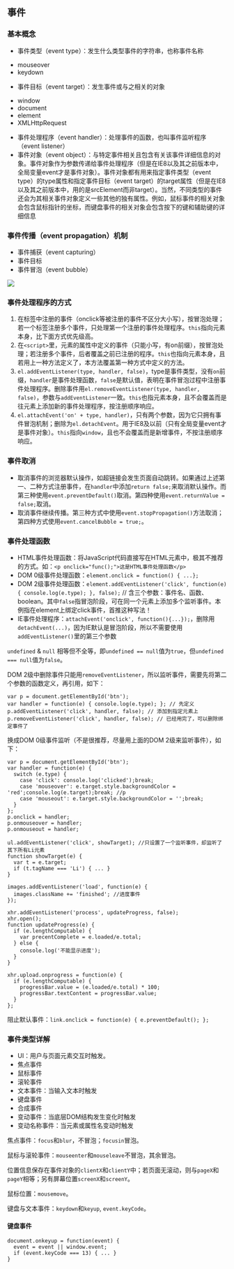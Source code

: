 ## 事件

### 基本概念

- 事件类型（event type）：发生什么类型事件的字符串，也称事件名称
 + mouseover
 + keydown
- 事件目标（event target）：发生事件或与之相关的对象
 + window
 + document
 + element
 + XMLHttpRequest
- 事件处理程序（event handler）：处理事件的函数，也叫事件监听程序（event listener）
- 事件对象（event object）：与特定事件相关且包含有关该事件详细信息的对象。事件对象作为参数传递给事件处理程序（但是在IE8以及其之前版本中，全局变量event才是事件对象）。事件对象都有用来指定事件类型（event type）的type属性和指定事件目标（event target）的target属性（但是在IE8以及其之前版本中，用的是srcElement而非target）。当然，不同类型的事件还会为其相关事件对象定义一些其他的独有属性。例如，鼠标事件的相关对象会包含鼠标指针的坐标，而键盘事件的相关对象会包含按下的键和辅助键的详细信息

### 事件传播（event propagation）机制

- 事件捕获（event capturing）
- 事件目标
- 事件冒泡（event bubble）

![](http://ww1.sinaimg.cn/mw690/0064cTs2jw1exsjz3kx7zj30a70703yq.jpg)

### 事件处理程序的方式

1. 在标签中注册的事件（onclick等被注册的事件不区分大小写），按冒泡处理；若一个标签注册多个事件，只处理第一个注册的事件处理程序。`this`指向元素本身，比下面方式优先级高。
2. 在`<script>`里，元素的属性中定义的事件（只能小写，有on前缀），按冒泡处理；若注册多个事件，后者覆盖之前已注册的程序。`this`也指向元素本身，且若用上一种方法定义了，本方法覆盖第一种方式中定义的方法。
3. `el.addEventListener(type, handler, false)`，type是事件类型，没有`on`前缀，`handler`是事件处理函数，`false`是默认值，表明在事件冒泡过程中注册事件处理程序。删除事件用`el.removeEventListener(type, handler, false)`，参数与`addEventListener`一致。`this`也指元素本身，且不会覆盖而是往元素上添加新的事件处理程序，按注册顺序响应。
4. `el.attachEvent('on' + type, handler)`，只有两个参数，因为它只拥有事件冒泡机制；删除为`el.detachEvent`。用于IE8及以前（只有全局变量event才是事件对象）。`this`指向`window`，且也不会覆盖而是新增事件，不按注册顺序响应。

### 事件取消

- 取消事件的浏览器默认操作，如超链接会发生页面自动跳转。如果通过上述第一、二种方式注册事件，在`handler`中添加`return false;`来取消默认操作。而第三种使用`event.preventDefault()`取消。第四种使用`event.returnValue = false;`取消。
- 取消事件继续传播。第三种方式中使用`event.stopPropagation()`方法取消；第四种方式使用`event.cancelBubble = true;`。

### 事件处理函数

- HTML事件处理函数：将JavaScript代码直接写在HTML元素中，极其不推荐的方式。如：`<p onclick="func();">这是HTML事件处理函数</p>`
- DOM 0级事件处理函数：`element.onclick = function() { ...};`
- DOM 2级事件处理函数：`element.addEventListener('click', function(e) { console.log(e.type); }, false);` // 含三个参数：事件名、函数、boolean。其中`false`指冒泡阶段，可在同一个元素上添加多个监听事件。本例指在element上绑定click事件，首推这种写法！
- IE事件处理程序：`attachEvent('onclick', function(){...});`，删除用`detachEvent(...)`，因为IE默认是冒泡阶段，所以不需要使用`addEventListener()`里的第三个参数

`undefined` & `null` 相等但不全等，即`undefined == null`值为`true`，但`undefined === null`值为`false`。

DOM 2级中删除事件只能用`removeEventListener`，所以监听事件，需要先将第二个参数的函数定义，再引用，如下：

```
var p = document.getElementById('btn');
var handler = function(e) { console.log(e.type); }; // 先定义
p.addEventListener('click', handler, false); // 添加到指定元素上
p.removeEventListener('click', handler, false); // 已经用完了，可以删除绑定事件了
```

换成DOM 0级事件监听（不是很推荐，尽量用上面的DOM 2级来监听事件），如下：

```
var p = document.getElementById('btn');
var handler = function(e) { 
  switch (e.type) {
    case 'click': console.log('clicked');break;
    case 'mouseover': e.target.style.backgroundColor = 'red';console.log(e.target);break; //p
    case 'mouseout': e.target.style.backgroundColor = '';break;
  }
};
p.onclick = handler;
p.onmouseover = handler;
p.onmouseout = handler;
```

```
ul.addEventListener('click', showTarget); //只设置了一个监听事件，却监听了其下所有Li元素
function showTarget(e) {
  var t = e.target;
  if (t.tagName === 'Li') { ... }
}

images.addEventListener('load', function(e) {
  images.className += 'finished'; //进度事件
});

xhr.addEventListener('process', updateProgress, false);
xhr.open();
function updateProgress(e) {
  if (e.lengthComputable) {
    var precentComplete = e.loaded/e.total;
  } else {
    console.log('不能显示进度');
  }
}

xhr.upload.onprogress = function(e) {
  if (e.lengthComputable) {
    progressBar.value = (e.loaded/e.total) * 100;
    progressBar.textContent = progressBar.value;
  }
};
```

阻止默认事件：`link.onclick = function(e) { e.preventDefault(); };`

### 事件类型详解

- UI：用户与页面元素交互时触发。
- 焦点事件
- 鼠标事件
- 滚轮事件
- 文本事件：当输入文本时触发
- 键盘事件
- 合成事件
- 变动事件：当底层DOM结构发生变化时触发
- 变动名称事件：当元素或属性名变动时触发

焦点事件：`focus`和`blur`，不冒泡；`focusin`冒泡。

鼠标与滚轮事件：`mouseenter`和`mouseleave`不冒泡，其余冒泡。

位置信息保存在事件对象的`clientX`和`clientY`中；若页面无滚动，则与`pageX`和`pageY`相等；另有屏幕位置`screenX`和`screenY`。

鼠标位置：`mousemove`。

键盘与文本事件：`keydown`和`keyup`, `event.keyCode`。

#### 键盘事件

```
document.onkeyup = function(event) {
  event = event || window.event;
  if (event.keyCode === 13) { ... }
}
```